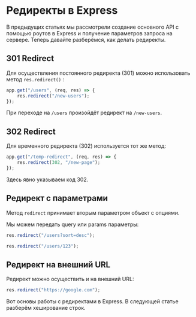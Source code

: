 # Редиректы в Express

В предыдущих статьях мы рассмотрели создание основного API с помощью роутов в Express и получение параметров запроса на сервере. Теперь давайте разберёмся, как делать редиректы.

## 301 Redirect

Для осуществления постоянного редиректа (301) можно использовать метод `res.redirect()` :

```js
app.get("/users", (req, res) => {
    res.redirect("/new-users");
});
```

При переходе на `/users` произойдёт редирект на `/new-users`.

## 302 Redirect

Для временного редиректа (302) используется тот же метод:

```js
app.get("/temp-redirect", (req, res) => {
    res.redirect(302, "/new-page");
});
```

Здесь явно указываем код 302.

## Редирект с параметрами

Метод `redirect` принимает вторым параметром объект с опциями.

Мы можем передать query или params параметры:

```js
res.redirect("/users?sort=desc");

res.redirect("/users/123");
```

## Редирект на внешний URL

Редирект можно осуществить и на внешний URL:

```js
res.redirect("https://google.com");
```

Вот основы работы с редиректами в Express. В следующей статье разберём хеширование строк.
